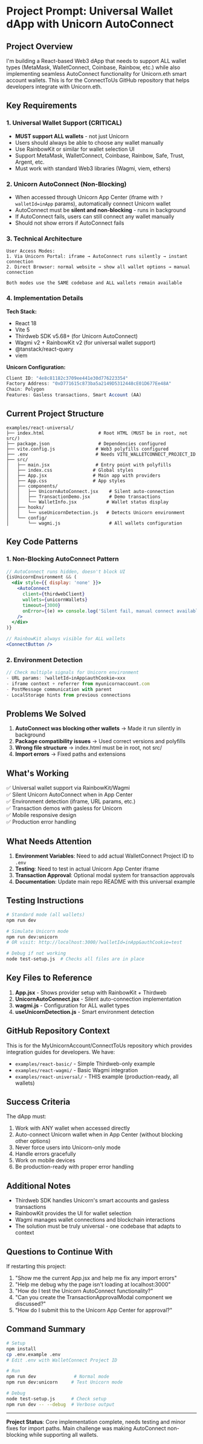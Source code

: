 # Project Prompt: Universal Wallet dApp with Unicorn AutoConnect

## Project Overview

I'm building a React-based Web3 dApp that needs to support ALL wallet types (MetaMask, WalletConnect, Coinbase, Rainbow, etc.) while also implementing seamless AutoConnect functionality for Unicorn.eth smart account wallets. This is for the ConnectToUs GitHub repository that helps developers integrate with Unicorn.eth.

## Key Requirements

### 1. Universal Wallet Support (CRITICAL)
- **MUST support ALL wallets** - not just Unicorn
- Users should always be able to choose any wallet manually
- Use RainbowKit or similar for wallet selection UI
- Support MetaMask, WalletConnect, Coinbase, Rainbow, Safe, Trust, Argent, etc.
- Must work with standard Web3 libraries (Wagmi, viem, ethers)

### 2. Unicorn AutoConnect (Non-Blocking)
- When accessed through Unicorn App Center (iframe with `?walletId=inApp` params), automatically connect Unicorn wallet
- AutoConnect must be **silent and non-blocking** - runs in background
- If AutoConnect fails, users can still connect any wallet manually
- Should not show errors if AutoConnect fails

### 3. Technical Architecture
```
User Access Modes:
1. Via Unicorn Portal: iframe → AutoConnect runs silently → instant connection
2. Direct Browser: normal website → show all wallet options → manual connection

Both modes use the SAME codebase and ALL wallets remain available
```

### 4. Implementation Details

**Tech Stack:**
- React 18
- Vite 5
- Thirdweb SDK v5.68+ (for Unicorn AutoConnect)
- Wagmi v2 + RainbowKit v2 (for universal wallet support)
- @tanstack/react-query
- viem

**Unicorn Configuration:**
```javascript
Client ID: "4e8c81182c3709ee441e30d776223354"
Factory Address: "0xD771615c873ba5a2149D5312448cE01D677Ee48A"  
Chain: Polygon
Features: Gasless transactions, Smart Account (AA)
```

## Current Project Structure

```
examples/react-universal/
├── index.html                    # Root HTML (MUST be in root, not src/)
├── package.json                  # Dependencies configured
├── vite.config.js               # Web3 polyfills configured
├── .env                         # Needs VITE_WALLETCONNECT_PROJECT_ID
├── src/
│   ├── main.jsx                 # Entry point with polyfills
│   ├── index.css               # Global styles
│   ├── App.jsx                 # Main app with providers
│   ├── App.css                 # App styles
│   ├── components/
│   │   ├── UnicornAutoConnect.jsx    # Silent auto-connection
│   │   ├── TransactionDemo.jsx       # Demo transactions
│   │   └── WalletInfo.jsx           # Wallet status display
│   ├── hooks/
│   │   └── useUnicornDetection.js   # Detects Unicorn environment
│   └── config/
│       └── wagmi.js                  # All wallets configuration
```

## Key Code Patterns

### 1. Non-Blocking AutoConnect Pattern
```jsx
// AutoConnect runs hidden, doesn't block UI
{isUnicornEnvironment && (
  <div style={{ display: 'none' }}>
    <AutoConnect 
      client={thirdwebClient}
      wallets={unicornWallets}
      timeout={3000}
      onError={(e) => console.log('Silent fail, manual connect available')}
    />
  </div>
)}

// RainbowKit always visible for ALL wallets
<ConnectButton />
```

### 2. Environment Detection
```javascript
// Check multiple signals for Unicorn environment
- URL params: ?walletId=inApp&authCookie=xxx
- iframe context + referrer from myunicornaccount.com
- PostMessage communication with parent
- LocalStorage hints from previous connections
```

## Problems We Solved

1. **AutoConnect was blocking other wallets** → Made it run silently in background
2. **Package compatibility issues** → Used correct versions and polyfills
3. **Wrong file structure** → index.html must be in root, not src/
4. **Import errors** → Fixed paths and extensions

## What's Working

✅ Universal wallet support via RainbowKit/Wagmi  
✅ Silent Unicorn AutoConnect when in App Center  
✅ Environment detection (iframe, URL params, etc.)  
✅ Transaction demos with gasless for Unicorn  
✅ Mobile responsive design  
✅ Production error handling  

## What Needs Attention

1. **Environment Variables**: Need to add actual WalletConnect Project ID to `.env`
2. **Testing**: Need to test in actual Unicorn App Center iframe
3. **Transaction Approval**: Optional modal system for transaction approvals
4. **Documentation**: Update main repo README with this universal example

## Testing Instructions

```bash
# Standard mode (all wallets)
npm run dev

# Simulate Unicorn mode  
npm run dev:unicorn
# OR visit: http://localhost:3000/?walletId=inApp&authCookie=test

# Debug if not working
node test-setup.js  # Checks all files are in place
```

## Key Files to Reference

1. **App.jsx** - Shows provider setup with RainbowKit + Thirdweb
2. **UnicornAutoConnect.jsx** - Silent auto-connection implementation
3. **wagmi.js** - Configuration for ALL wallet types
4. **useUnicornDetection.js** - Smart environment detection

## GitHub Repository Context

This is for the MyUnicornAccount/ConnectToUs repository which provides integration guides for developers. We have:
- `examples/react-basic/` - Simple Thirdweb-only example
- `examples/react-wagmi/` - Basic Wagmi integration  
- `examples/react-universal/` - THIS example (production-ready, all wallets)

## Success Criteria

The dApp must:
1. Work with ANY wallet when accessed directly
2. Auto-connect Unicorn wallet when in App Center (without blocking other options)
3. Never force users into Unicorn-only mode
4. Handle errors gracefully
5. Work on mobile devices
6. Be production-ready with proper error handling

## Additional Notes

- Thirdweb SDK handles Unicorn's smart accounts and gasless transactions
- RainbowKit provides the UI for wallet selection
- Wagmi manages wallet connections and blockchain interactions
- The solution must be truly universal - one codebase that adapts to context

## Questions to Continue With

If restarting this project:
1. "Show me the current App.jsx and help me fix any import errors"
2. "Help me debug why the page isn't loading at localhost:3000"
3. "How do I test the Unicorn AutoConnect functionality?"
4. "Can you create the TransactionApprovalModal component we discussed?"
5. "How do I submit this to the Unicorn App Center for approval?"

## Command Summary

```bash
# Setup
npm install
cp .env.example .env
# Edit .env with WalletConnect Project ID

# Run
npm run dev              # Normal mode
npm run dev:unicorn     # Test Unicorn mode

# Debug
node test-setup.js      # Check setup
npm run dev -- --debug  # Verbose output
```

---

**Project Status**: Core implementation complete, needs testing and minor fixes for import paths. Main challenge was making AutoConnect non-blocking while supporting all wallets.